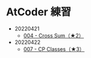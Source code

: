 # AtCoder 練習

- 20220421
  - [004 - Cross Sum（★2）](https://atcoder.jp/contests/typical90/tasks/typical90_d)
- 20220422
  - [007 - CP Classes（★3）](https://atcoder.jp/contests/typical90/tasks/typical90_g)
